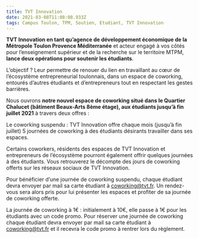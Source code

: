 ```yaml
---
title: TVT Innovation
date: 2021-03-08T11:08:08.933Z
tags: Campus Toulon, TPM, Soutien, Etudiant, TVT Innovation
---
```

**TVT Innovation en tant qu’agence de développement économique de la Métropole Toulon Provence Méditerranée** et acteur engagé à vos côtés pour l’enseignement supérieur et de la recherche sur le territoire MTPM,  **lance deux opérations pour soutenir les étudiants**.


L’objectif ? Leur permettre de renouer du lien en travaillant au cœur de l’écosystème entrepreneurial toulonnais, dans un espace de coworking, entourés d’autres étudiants et d’entrepreneurs tout en respectant les gestes barrières.

Nous ouvrons **notre nouvel espace de coworking situé dans le Quartier Chalucet (bâtiment Beaux-Arts 8ème étage), aux étudiants jusqu’à fin juillet 2021** à travers deux offres :

Le coworking suspendu : TVT Innovation offre chaque mois (jusqu’à fin juillet) 5 journées de coworking à des étudiants désirants travailler dans ses espaces. 


Certains coworkers, résidents des espaces de TVT Innovation et entrepreneurs de l’écosystème pourront également offrir quelques journées à des étudiants. 
Vous retrouverez le décompte des jours de coworking offerts sur les réseaux sociaux de TVT Innovation.


Pour bénéficier d’une journée de coworking suspendu, chaque étudiant devra envoyer par mail sa carte étudiant à [coworking@tvt.fr](coworking@tvt.fr). Un rendez-vous sera alors pris pour lui présenter les espaces et profiter de sa journée de coworking offerte. 


La journée de coworking à 1€ : initialement à 10€, elle passe à 1€ pour les étudiants avec un code promo. 
Pour réserver une journée de coworking chaque étudiant devra envoyer par mail sa carte étudiant à [coworking@tvt.fr](coworking@tvt.fr) et il recevra le code promo à rentrer lors du règlement.